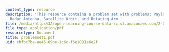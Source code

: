 ```yaml
---
content_type: resource
description: 'This resource contains a problem set with problems: Payload Release,
  Radar Antenna, Satellite Orbit, and Rotating Arm.'
file: /media/https%3A/open-learning-course-data-rc.s3.amazonaws.com/2-003j-dynamics-and-control-i-spring-2007/cbfbc7baae4569be1c6cf6e1091e6e2f_problemset1.pdf
file_type: application/pdf
resourcetype: Document
title: problemset1.pdf
uid: cbfbc7ba-ae45-69be-1c6c-f6e1091e6e2f
---
```


